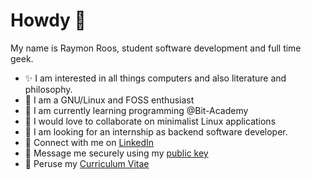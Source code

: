 # Howdy 👋

My name is Raymon Roos, student software development and full time geek. 
- ✨ I am interested in all things computers and also literature and philosophy.
-   I am a GNU/Linux and FOSS enthusiast 
- 🌱 I am currently learning programming @Bit-Academy
- 💞️ I would love to collaborate on minimalist Linux applications
- 👀 I am looking for an internship as backend software developer.  
-   Connect with me on [LinkedIn](https://www.linkedin.com/in/raymon-roos-1840a7228/)
-   Message me securely using my [public key](./raymon_public.gpg)
-   Peruse my [Curriculum Vitae](./cv_raymon_roos.pdf)

<!---
Raymanovich/Raymanovich is a ✨ special ✨ repository because its `README.md` (this file) appears on your GitHub profile.
You can click the Preview link to take a look at your changes.
--->
